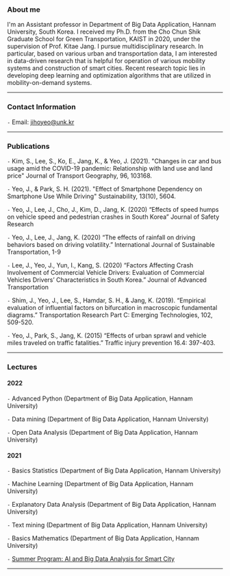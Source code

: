 ### About me

I'm an Assistant professor in Department of Big Data Application, Hannam University, South Korea. I received my Ph.D. from the Cho Chun Shik Graduate School for Green Transportation, KAIST in 2020, under the supervision of Prof. Kitae Jang. I pursue multidisciplinary research. In particular, based on various urban and transportation data, I am interested in data-driven research that is helpful for operation of various mobility systems and construction of smart cities. Recent research topic lies in developing deep learning and optimization algorithms that are utilized in mobility-on-demand systems. 

--- 

### Contact Information

`-` Email: jihoyeo@unk.kr

--- 

### Publications

`-` Kim, S., Lee, S., Ko, E., Jang, K., & Yeo, J. (2021). "Changes in car and bus usage amid the COVID-19 pandemic: Relationship with land use and land price" Journal of Transport Geography, 96, 103168.

`-` Yeo, J., & Park, S. H. (2021). "Effect of Smartphone Dependency on Smartphone Use While Driving" Sustainability, 13(10), 5604.

`-` Yeo, J., Lee, J., Cho, J., Kim, D., Jang, K. (2020) “Effects of speed humps on vehicle speed and pedestrian crashes in South Korea” Journal of Safety Research  

`-` Yeo, J., Lee, J., Jang, K. (2020) “The effects of rainfall on driving behaviors based on driving volatility.” International Journal of Sustainable Transportation, 1-9

`-` Lee, J., Yeo, J., Yun, I., Kang, S. (2020) “Factors Affecting Crash Involvement of Commercial Vehicle Drivers: Evaluation of Commercial Vehicles Drivers’ Characteristics in South Korea.”  Journal of Advanced Transportation

`-` Shim, J., Yeo, J., Lee, S., Hamdar, S. H., & Jang, K. (2019). “Empirical evaluation of influential factors on bifurcation in macroscopic fundamental diagrams.” Transportation Research Part C: Emerging Technologies, 102, 509-520.

`-` Yeo, J., Park, S., Jang, K. (2015) “Effects of urban sprawl and vehicle miles traveled on traffic fatalities.” Traffic injury prevention 16.4: 397-403. 

---

### Lectures

#### 2022

`-` Advanced Python (Department of Big Data Application, Hannam University)

`-` Data mining (Department of Big Data Application, Hannam University)

`-` Open Data Analysis (Department of Big Data Application, Hannam University)

#### 2021

`-` Basics Statistics (Department of Big Data Application, Hannam University)

`-` Machine Learning (Department of Big Data Application, Hannam University)

`-` Explanatory Data Analysis (Department of Big Data Application, Hannam University)

`-` Text mining (Department of Big Data Application, Hannam University)

`-` Basics Mathematics (Department of Big Data Application, Hannam University)

`-` [Summer Program: AI and Big Data Analysis for Smart City](https://dataonair.or.kr/bigjob/)

---
